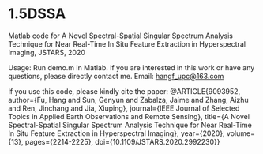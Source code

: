 # 1.5DSSA
Matlab code for A Novel Spectral-Spatial Singular Spectrum Analysis Technique for Near Real-Time In Situ Feature Extraction in Hyperspectral Imaging, JSTARS, 2020

Usage: Run demo.m in Matlab. if you are interested in this work or have any questions, please directly contact me. Email: hangf_upc@163.com

If you use this code, please kindly cite the paper:
@ARTICLE{9093952,
author={Fu, Hang and Sun, Genyun and Zabalza, Jaime and Zhang, Aizhu and Ren, Jinchang and Jia, Xiuping},
journal={IEEE Journal of Selected Topics in Applied Earth Observations and Remote Sensing},
title={A Novel Spectral-Spatial Singular Spectrum Analysis Technique for Near Real-Time In Situ Feature Extraction in Hyperspectral Imaging},
year={2020},
volume={13},
pages={2214-2225},
doi={10.1109/JSTARS.2020.2992230}}
